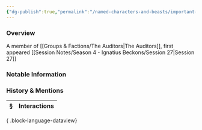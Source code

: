 ```yaml
---
{"dg-publish":true,"permalink":"/named-characters-and-beasts/important-characters/the-auditors/the-gold-dragon/","tags":["NPC","Important"],"updated":"2025-05-30T12:04:24.363+01:00"}
---
```



### Overview
A member of [[Groups & Factions/The Auditors\|The Auditors]], first appeared [[Session Notes/Season 4 - Ignatius Beckons/Session 27\|Session 27]]

### Notable Information


### History & Mentions
| § | Interactions |
| - | ------------ |

{ .block-language-dataview}
